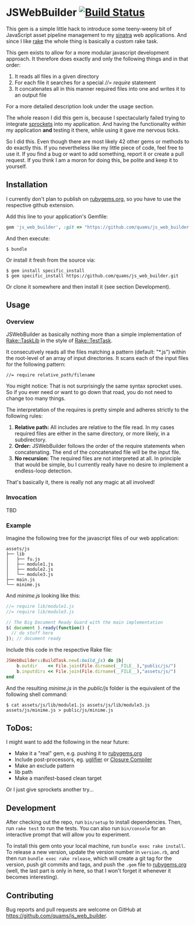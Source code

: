# JSWebBuilder [![Build Status](https://travis-ci.org/quams/js_web_builder.svg?branch=master)](https://travis-ci.org/quams/js_web_builder)

This gem is a simple little hack to introduce some teeny-weeny bit of JavaScript asset pipeline management to my [sinatra](http://www.sinatrarb.com/) web applications. And since I like [rake](http://rake.rubyforge.org/) the whole thing is basically a custom rake task.

This gem exists to allow for a more modular javascript development approach. It therefore does exactly and only the following things and in that order:

1. It reads all files in a given directory
2. For each file it searches for a special _//= require_ statement
3. It concatenates all in this manner required files into one and writes it to an output file

For a more detailed description look under the usage section.

The whole reason I did this gem is, because I spectacularly failed trying to integrate [sprockets](https://github.com/rails/sprockets) into my application. And having the functionality _within_ my application **and** testing it there, while using it gave me nervous ticks.

So I did this. Even though there are most likely 42 other gems or methods to do exactly this. If you nevertheless like my little piece of code, feel free to use it. If you find a bug or want to add something, report it or create a pull request. If you think I am a moron for doing this, be polite and keep it to yourself.

## Installation

I currently don't plan to publish on [rubygems.org](https://rubygems.org), so you have to use the respective github extension.

Add this line to your application's Gemfile:

```ruby
gem 'js_web_builder', :git => "https://github.com/quams/js_web_builder.git"
```

And then execute:

    $ bundle

Or install it fresh from the source via:

    $ gem install specific_install
    $ gem specific_install https://github.com/quams/js_web_builder.git

Or clone it somewhere and then install it (see section Development).

## Usage

### Overview

JSWebBuilder as basically nothing more than a simple implementation of [Rake::TaskLib](http://rake.rubyforge.org/Rake/TaskLib.html) in the style of [Rake::TestTask](http://rake.rubyforge.org/Rake/TestTask.html).

It consecutively reads all the files matching a pattern (default: "\*.js") within the root-level of an array of input directories. It scans each of the input files for the following pattern:

    //= require relative_path/filename

You might notice: That is not surprisingly the same syntax sprocket uses. So if you ever need or want to go down that road, you do not need to change too many things.

The interpretation of the requires is pretty simple and adheres strictly to the following rules:

1. **Relative path:** All includes are relative to the file read. In my cases required files are either in the same directory, or more likely, in a subdirectory.
2. **Order:** JSWebBuilder follows the order of the require statements when concatenating. The end of the concatenated file will be the input file.
3. **No recursion:** The required files are not interpreted at all. In principle that would be simple, bu I currently really have no desire to implement a endless-loop detection.

That's basically it, there is really not any magic at all involved!

### Invocation

TBD

### Example

Imagine the following tree for the javascript files of our web application:

    assets/js    
    ├── lib
    │   ├── fu.js
    │   ├── module1.js
    │   ├── module2.js
    │   └── module3.js
    ├── main.js
    └── minime.js

And *minime.js* looking like this:

```javascript
//= require lib/module1.js
//= require lib/module3.js

// The Big Document Ready Guard with the main implementation
$( document ).ready(function() {
  // do stuff here
}); // document ready
```

Include this code in the respective Rake file:

```ruby
JSWebBuilder::BuildTask.new(:build_js) do |b|
    b.outdir    << File.join(File.dirname(__FILE__),"public/js/")
    b.inputdirs << File.join(File.dirname(__FILE__),"assets/js/")
end
```

And the resulting _minime.js_ in the _public/js_ folder is the equivalent of the following shell command:

    $ cat assets/js/lib/module1.js assets/js/lib/module3.js assets/js/minime.js > public/js/minime.js

## ToDos:

I might want to add the following in the near future:

- Make it a "real" gem, e.g. pushing it to [rubygems.org](https://rubygems.org)
- Include post-processors, eg. [uglifier](https://github.com/lautis/uglifier) or [Closure Compiler](https://github.com/documentcloud/closure-compiler)
- Make an exclude pattern
- lib path
- Make a manifest-based clean target

Or I just give sprockets another try...

## Development

After checking out the repo, run `bin/setup` to install dependencies. Then, run `rake test` to run the tests. You can also run `bin/console` for an interactive prompt that will allow you to experiment.

To install this gem onto your local machine, run `bundle exec rake install`. To release a new version, update the version number in `version.rb`, and then run `bundle exec rake release`, which will create a git tag for the version, push git commits and tags, and push the `.gem` file to [rubygems.org](https://rubygems.org) (well, the last part is only in here, so that I won't forget it whenever it becomes interesting).

## Contributing

Bug reports and pull requests are welcome on GitHub at https://github.com/quams/js_web_builder.

